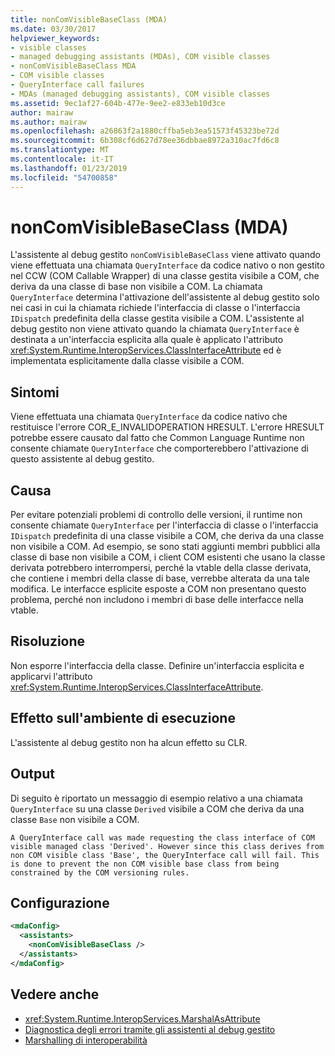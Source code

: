 ```yaml
---
title: nonComVisibleBaseClass (MDA)
ms.date: 03/30/2017
helpviewer_keywords:
- visible classes
- managed debugging assistants (MDAs), COM visible classes
- nonComVisibleBaseClass MDA
- COM visible classes
- QueryInterface call failures
- MDAs (managed debugging assistants), COM visible classes
ms.assetid: 9ec1af27-604b-477e-9ee2-e833eb10d3ce
author: mairaw
ms.author: mairaw
ms.openlocfilehash: a26863f2a1880cffba5eb3ea51573f45323be72d
ms.sourcegitcommit: 6b308cf6d627d78ee36dbbae8972a310ac7fd6c8
ms.translationtype: MT
ms.contentlocale: it-IT
ms.lasthandoff: 01/23/2019
ms.locfileid: "54700858"
---
```

# <a name="noncomvisiblebaseclass-mda"></a>nonComVisibleBaseClass (MDA)
L'assistente al debug gestito `nonComVisibleBaseClass` viene attivato quando viene effettuata una chiamata `QueryInterface` da codice nativo o non gestito nel CCW (COM Callable Wrapper) di una classe gestita visibile a COM, che deriva da una classe di base non visibile a COM.  La chiamata `QueryInterface` determina l'attivazione dell'assistente al debug gestito solo nei casi in cui la chiamata richiede l'interfaccia di classe o l'interfaccia `IDispatch` predefinita della classe gestita visibile a COM.  L'assistente al debug gestito non viene attivato quando la chiamata `QueryInterface` è destinata a un'interfaccia esplicita alla quale è applicato l'attributo <xref:System.Runtime.InteropServices.ClassInterfaceAttribute> ed è implementata esplicitamente dalla classe visibile a COM.  
  
## <a name="symptoms"></a>Sintomi  
 Viene effettuata una chiamata `QueryInterface` da codice nativo che restituisce l'errore COR_E_INVALIDOPERATION HRESULT.  L'errore HRESULT potrebbe essere causato dal fatto che Common Language Runtime non consente chiamate `QueryInterface` che comporterebbero l'attivazione di questo assistente al debug gestito.  
  
## <a name="cause"></a>Causa  
 Per evitare potenziali problemi di controllo delle versioni, il runtime non consente chiamate `QueryInterface` per l'interfaccia di classe o l'interfaccia `IDispatch` predefinita di una classe visibile a COM, che deriva da una classe non visibile a COM.  Ad esempio, se sono stati aggiunti membri pubblici alla classe di base non visibile a COM, i client COM esistenti che usano la classe derivata potrebbero interrompersi, perché la vtable della classe derivata, che contiene i membri della classe di base, verrebbe alterata da una tale modifica.  Le interfacce esplicite esposte a COM non presentano questo problema, perché non includono i membri di base delle interfacce nella vtable.  
  
## <a name="resolution"></a>Risoluzione  
 Non esporre l'interfaccia della classe. Definire un'interfaccia esplicita e applicarvi l'attributo <xref:System.Runtime.InteropServices.ClassInterfaceAttribute>.  
  
## <a name="effect-on-the-runtime"></a>Effetto sull'ambiente di esecuzione  
 L'assistente al debug gestito non ha alcun effetto su CLR.  
  
## <a name="output"></a>Output  
 Di seguito è riportato un messaggio di esempio relativo a una chiamata `QueryInterface` su una classe `Derived` visibile a COM che deriva da una classe `Base` non visibile a COM.  
  
```  
A QueryInterface call was made requesting the class interface of COM   
visible managed class 'Derived'. However since this class derives from   
non COM visible class 'Base', the QueryInterface call will fail. This   
is done to prevent the non COM visible base class from being   
constrained by the COM versioning rules.   
```  
  
## <a name="configuration"></a>Configurazione  
  
```xml  
<mdaConfig>  
  <assistants>  
    <nonComVisibleBaseClass />  
  </assistants>  
</mdaConfig>  
```  
  
## <a name="see-also"></a>Vedere anche
- <xref:System.Runtime.InteropServices.MarshalAsAttribute>
- [Diagnostica degli errori tramite gli assistenti al debug gestito](../../../docs/framework/debug-trace-profile/diagnosing-errors-with-managed-debugging-assistants.md)
- [Marshalling di interoperabilità](../../../docs/framework/interop/interop-marshaling.md)
